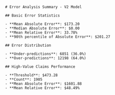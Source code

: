 
        # Error Analysis Summary - V2 Model

        ## Basic Error Statistics

        - **Mean Absolute Error**: $173.20
        - **Median Absolute Error**: $0.00
        - **Mean Relative Error**: 33.78%
        - **90th percentile of Absolute Error**: $201.27

        ## Error Distribution

        - **Under-predictions**: 6851 (36.0%)
        - **Over-predictions**: 12198 (64.0%)

        ## High-Value Claims Performance

        - **Threshold**: $473.28
        - **Count**: 1905
        - **Mean Absolute Error**: $1601.88
        - **Mean Relative Error**: $48.49%
        